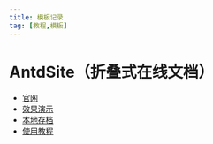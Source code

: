 ```yaml
---
title: 模板记录  
tag: [教程,模板]
---
```


# AntdSite（折叠式在线文档）  

* <a href="https://antdsite.yvescoding.org/zh/" target="_blank" title="">官网</a>      
* <a href="https://filedn.com/l2FIU9MpFV7bQwQAyy7gLh4/video/%E6%95%99%E7%A8%8B/antdsite-ybwd%EF%BC%88%E6%A0%B7%E6%9D%BF%E6%BC%94%E7%A4%BA%EF%BC%89.mp4" target="_blank" title="">效果演示</a>    
* <a href="https://raw.githubusercontent.com/cshgjy/images/master/other/20191024110038.jpg" target="_blank" title="">本地存档</a>   
* [使用教程 ](https://raw.githubusercontent.com/cshgjy/images/master/other/191024110732.jpg)  




